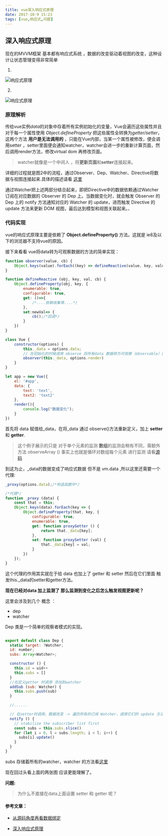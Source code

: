 ```yaml
---
title: vue深入响应式原理
date: 2017-10-9 15:23
tags: [vue,响应式,问题]
---
```



## 深入响应式原理

现在的MVVM框架 基本都有响应式系统 ，数据的改变驱动着视图的改变，这种设计让状态管理变得非常简单
<!-- more -->
1.
![响应式原理](https://cn.vuejs.org/images/data.png)

2.
![响应式原理](http://static.galileo.xiaojukeji.com/static/tms/shield/vue-reactive.jpg)

### 原理解析
传给vue实例*data*的对象中存着所有实例初始化的变量，Vue会遍历这些属性并且对于每一个属性使用 *Object.defineProperty* 把这些属性全转换为*getter/setter*，这两个方法 **用户是无法调用的** ，只能在Vue内部，当某一个属性被修改，便会调用setter ，setter里面便会通知watcher，watcher会进一步的重新计算页面，然后调用render方法，修改virtual dom 再修改页面。
> watcher就像是一个中间人 ，将**更新页面**和**setter**连接起来。

详细的过程就是图2中的流程，通过Observer、Dep、Watcher、Directive将数据与视图连接起来.具体的描述请看        [这里](http://www.imooc.com/article/14466)


通过Watcher把上述两部分结合起来，即把Directive中的数据依赖通过Watcher订阅在对应数据的 Observer 的 Dep 上。当数据变化时，就会触发 Observer 的 Dep 上的 notify 方法通知对应的 Watcher 的 update，进而触发 Directive 的 update 方法来更新 DOM 视图，最后达到模型和视图关联起来。、


### 代码实现

vue的响应式原理主要是依赖了 **Object.defineProperty()** 方法。这就是 ie8及以下的浏览器不支持vue的原因。

接下来看看 vue将data转为可观察数据的方法的简单实现：
```js
function observer(value, cb) {
    Object.keys(value).forEach((key) => defineReactive(value, key, value[key] , cb))
}

function defineReactive (obj, key, val, cb) {
    Object.defineProperty(obj, key, {
        enumerable: true,
        configurable: true,
        get: ()=>{
            /*....依赖收集等....*/
        },
        set:newVal=> {
            cb();/*回调*/
        }
    })
}

class Vue {
    constructor(options) {
        this._data = options.data;
        // 在初始化的时候调用 observe 将所有data 数据转为可观察（observable）的
        observer(this._data, options.render)
    }
}

let app = new Vue({
    el: '#app',
    data: {
        text: 'text',
        text2: 'text2'
    },
    render(){
        console.log("数据变化");
    }
})

```
首先将 data 赋值给_data，在将_data 通过 observe()方法重新定义，加上 **setter** 和 **getter**.
> 这个例子展示的只是 对于单个元素的监测  **数组**的监测会稍有不同，需额外方法 observeArray () 事实上也就是循环对数组每个元素 进行监测 请看[源码](https://github.com/vuejs/vue/blob/dev/src/core/observer/index.js)


到这为止，_data的数据变成了响应式数据 但不是 vm.data ,所以这里还需要一个代理:
```js
_proxy(options.data);/*构造函数中*/

/*代理*/
function _proxy (data) {
    const that = this;
    Object.keys(data).forEach(key => {
        Object.defineProperty(that, key, {
            configurable: true,
            enumerable: true,
            get: function proxyGetter () {
                return that._data[key];
            },
            set: function proxySetter (val) {
                that._data[key] = val;
            }
        })
    });
}

```
这个代理的作用其实就在于给 data 也加上了 getter  和  setter  然后在它们里面 触发this._data的setter和getter方法。


**现在已经对data 加上监测了  那么监测到变化之后怎么触发视图更新呢？**

这里会涉及到几个 概念 ：
- dep
- watcher

Dep 类是一个简单的观察者模式的实现。

```js

export default class Dep {
  static target: ?Watcher;
  id: number;
  subs: Array<Watcher>;

  constructor () {
    this.id = uid++
    this.subs = []
  }
  //在定义getter 时调用 添加到watcher
  addSub (sub: Watcher) {
    this.subs.push(sub)
  }

  //......

  // 在setter时调用，数据改变 -> 遍历所有的订阅 Watcher，调用它们的 update 方法
  notify () {
    // stabilize the subscriber list first
    const subs = this.subs.slice()
    for (let i = 0, l = subs.length; i < l; i++) {
      subs[i].update()
    }
  }
}

```
subs 存储着所有的watcher，watcher 的方法看[这里](http://www.imooc.com/article/14468)


现在回过头看上面的两张图 应该更能理解了。

**问题:**
> 为什么不直接在data上面设置 setter 和 getter 呢？

#### 参考文章：
- [从源码角度再看数据绑定](https://github.com/answershuto/learnVue/blob/master/docs/%E4%BB%8E%E6%BA%90%E7%A0%81%E8%A7%92%E5%BA%A6%E5%86%8D%E7%9C%8B%E6%95%B0%E6%8D%AE%E7%BB%91%E5%AE%9A.MarkDown)

- [深入响应式原理](http://www.imooc.com/article/14466)
